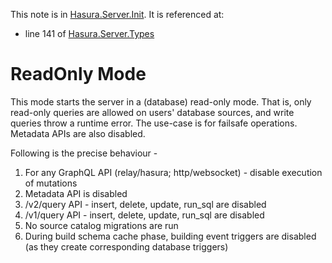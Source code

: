 This note is in [Hasura.Server.Init](https://github.com/hasura/graphql-engine/blob/master/server/src-lib/Hasura/Server/Init.hs#L55).
It is referenced at:
  - line 141 of [Hasura.Server.Types](https://github.com/hasura/graphql-engine/blob/master/server/src-lib/Hasura/Server/Types.hs#L141)

# ReadOnly Mode


This mode starts the server in a (database) read-only mode. That is, only
read-only queries are allowed on users' database sources, and write
queries throw a runtime error. The use-case is for failsafe operations.
Metadata APIs are also disabled.

Following is the precise behaviour -
  1. For any GraphQL API (relay/hasura; http/websocket) - disable execution of
  mutations
  2. Metadata API is disabled
  3. /v2/query API - insert, delete, update, run_sql are disabled
  4. /v1/query API - insert, delete, update, run_sql are disabled
  5. No source catalog migrations are run
  6. During build schema cache phase, building event triggers are disabled (as
  they create corresponding database triggers)

